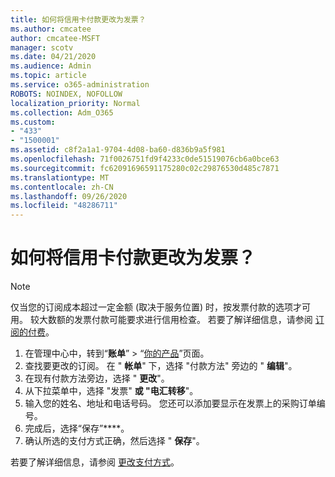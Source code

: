 ```yaml
---
title: 如何将信用卡付款更改为发票？
ms.author: cmcatee
author: cmcatee-MSFT
manager: scotv
ms.date: 04/21/2020
ms.audience: Admin
ms.topic: article
ms.service: o365-administration
ROBOTS: NOINDEX, NOFOLLOW
localization_priority: Normal
ms.collection: Adm_O365
ms.custom:
- "433"
- "1500001"
ms.assetid: c8f2a1a1-9704-4d08-ba60-d836b9a5f981
ms.openlocfilehash: 71f0026751fd9f4233c0de51519076cb6a0bce63
ms.sourcegitcommit: fc62091696591175280c02c29876530d485c7871
ms.translationtype: MT
ms.contentlocale: zh-CN
ms.lasthandoff: 09/26/2020
ms.locfileid: "48286711"
---
```

# <a name="how-do-i-change-from-credit-card-payments-to-invoice"></a>如何将信用卡付款更改为发票？

> [!NOTE]
> 仅当您的订阅成本超过一定金额 (取决于服务位置) 时，按发票付款的选项才可用。 较大数额的发票付款可能要求进行信用检查。 若要了解详细信息，请参阅 [订阅的付费](https://docs.microsoft.com/microsoft-365/commerce/billing-and-payments/pay-for-your-subscription)。

1. 在管理中心中，转到“**账单**” > “[你的产品](https://go.microsoft.com/fwlink/p/?linkid=842054)”页面。
2. 查找要更改的订阅。 在 " **帐单**" 下，选择 "付款方法" 旁边的 " **编辑**"。
3. 在现有付款方法旁边，选择 " **更改**"。
4. 从下拉菜单中，选择 "发票" **或 "电汇转移**"。
5. 输入您的姓名、地址和电话号码。 您还可以添加要显示在发票上的采购订单编号。
6. 完成后，选择“保存”****。
7. 确认所选的支付方式正确，然后选择 " **保存**"。

若要了解详细信息，请参阅 [更改支付方式](https://docs.microsoft.com/microsoft-365/commerce/billing-and-payments/change-payment-method)。